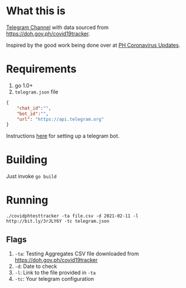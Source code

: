 # What this is
[Telegram Channel](https://t.me/covidphtesttracker) with data sourced from https://doh.gov.ph/covid19tracker.

Inspired by the good work being done over at [PH Coronavirus Updates](https://t.me/phcoronavirus). 

# Requirements
1. go 1.0+
2. `telegram.json` file
``` json
{
    "chat_id":"",
    "bot_id":"",
    "url": "https://api.telegram.org"
}
```

Instructions [here](https://core.telegram.org/bots#3-how-do-i-create-a-bot) for setting up a telegram bot.

# Building
Just invoke `go build`

# Running
`./covidphtesttracker -ta file.csv -d 2021-02-11 -l http://bit.ly/3rJLY6Y -tc telegram.json`
## Flags
1. `-ta`: Testing Aggregates CSV file downloaded from https://doh.gov.ph/covid19tracker
2. `-d`: Date to check
3. `-l`: Link to the file provided in `-ta`
4. `-tc`: Your telegram configuration
